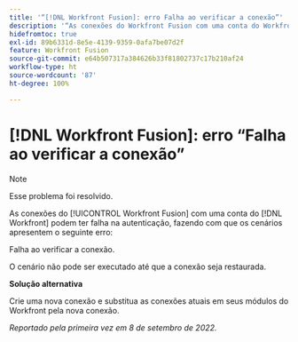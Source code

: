 ```yaml
---
title: '“[!DNL Workfront Fusion]: erro Falha ao verificar a conexão”'
description: '“As conexões do Workfront Fusion com uma conta do Workfront podem ter uma falha na autenticação, fazendo com que os cenários apresentem o seguinte erro: Falha ao verificar a conexão.”'
hidefromtoc: true
exl-id: 89b6331d-8e5e-4139-9359-0afa7be07d2f
feature: Workfront Fusion
source-git-commit: e64b507317a384626b33f81802737c17b210af24
workflow-type: ht
source-wordcount: '87'
ht-degree: 100%

---
```


# [!DNL Workfront Fusion]: erro “Falha ao verificar a conexão”

>[!NOTE]
>
>Esse problema foi resolvido.

<!--This article is live by request for the workaround-->

As conexões do [!UICONTROL Workfront Fusion] com uma conta do [!DNL Workfront] podem ter falha na autenticação, fazendo com que os cenários apresentem o seguinte erro:

Falha ao verificar a conexão.

O cenário não pode ser executado até que a conexão seja restaurada.

**Solução alternativa**

Crie uma nova conexão e substitua as conexões atuais em seus módulos do Workfront pela nova conexão.

_Reportado pela primeira vez em 8 de setembro de 2022._
